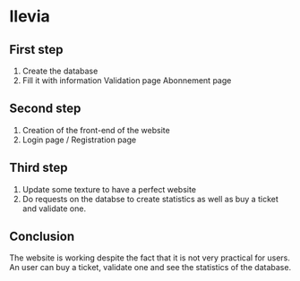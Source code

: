# Ilevia


## First step
1. Create the database
2. Fill it with information
Validation page
Abonnement page

## Second step
1. Creation of the front-end of the website
2. Login page / Registration page

## Third step 
1. Update some texture to have a perfect website
2. Do requests on the databse to create statistics as well as buy a ticket and validate one.

## Conclusion
The website is working despite the fact that it is not very practical for users.  
An user can buy a ticket, validate one and see the statistics of the database.
